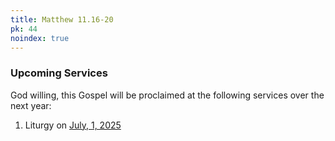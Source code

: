 ```yaml
---
title: Matthew 11.16-20
pk: 44
noindex: true
---
```


### Upcoming Services

God willing, this Gospel will be proclaimed at the following services over the next year:


1. Liturgy on [July,  1, 2025](https://orthocal.info/readings/gregorian/2025/07/01/)
